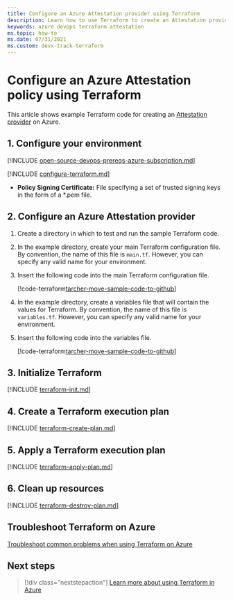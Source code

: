 ```yaml
---
title: Configure an Azure Attestation provider using Terraform
description: Learn how to use Terraform to create an Attestation provider on Azure.
keywords: azure devops terraform attestation
ms.topic: how-to
ms.date: 07/31/2021
ms.custom: devx-track-terraform
---
```


# Configure an Azure Attestation policy using Terraform

This article shows example Terraform code for creating an [Attestation provider](/azure/attestation/overview) on Azure.

## 1. Configure your environment

[!INCLUDE [open-source-devops-prereqs-azure-subscription.md](../includes/open-source-devops-prereqs-azure-subscription.md)]

[!INCLUDE [configure-terraform.md](includes/configure-terraform.md)]

- **Policy Signing Certificate:** File specifying a set of trusted signing keys in the form of a *.pem file.

## 2. Configure an Azure Attestation provider

1. Create a directory in which to test and run the sample Terraform code.

1. In the example directory, create your main Terraform configuration file. By convention, the name of this file is `main.tf`. However, you can specify any valid name for your environment.

1. Insert the following code into the main Terraform configuration file.

    [!code-terraform[tarcher-move-sample-code-to-github](../../terraform_samples/quickstart/101-attestation-provider/main.tf)]

1. In the example directory, create a variables file that will contain the values for Terraform. By convention, the name of this file is `variables.tf`. However, you can specify any valid name for your environment.

1. Insert the following code into the variables file.

    [!code-terraform[tarcher-move-sample-code-to-github](../../terraform_samples/quickstart/101-attestation-provider/variables.tf)]

## 3. Initialize Terraform

[!INCLUDE [terraform-init.md](includes/terraform-init.md)]

## 4. Create a Terraform execution plan

[!INCLUDE [terraform-create-plan.md](includes/terraform-create-plan.md)]

## 5. Apply a Terraform execution plan

[!INCLUDE [terraform-apply-plan.md](includes/terraform-apply-plan.md)]

## 6. Clean up resources

[!INCLUDE [terraform-destroy-plan.md](includes/terraform-destroy-plan.md)]

## Troubleshoot Terraform on Azure

[Troubleshoot common problems when using Terraform on Azure](troubleshoot.md)

## Next steps

> [!div class="nextstepaction"] 
> [Learn more about using Terraform in Azure](/azure/terraform)